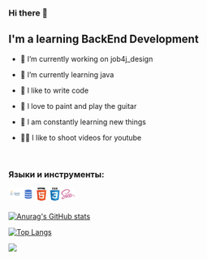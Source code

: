 ### Hi there 👋

## I'm a  learning BackEnd Development

- 🔭 I’m currently working on job4j_design
- 🌱 I’m currently learning java
- 💪 I like to write code
- 🎉 I love to paint and play the guitar
- 🥅 I am constantly learning new things

- 🤹🏽 I like to shoot videos for youtube
<!--
**SlartiBartFast-art/SlartiBartFast-art** is a ✨ _special_ ✨ repository because its `README.md` (this file) appears on your GitHub profile.

Here are some ideas to get you started:

- 🔭 I’m currently working on job4j_design
- 🌱 I’m currently learning java
- 👯 I’m looking to collaborate on ...
- 🤔 I’m looking for help with ...
- 💬 Ask me about ...
- 📫 How to reach me: ...
- 😄 Pronouns: ...
- ⚡ Fun fact: ...
-->
<br />

### Языки и инструменты:

<img align = "left" alt = "Java" width = "26px" src = "https://raw.githubusercontent.com/github/explore/80688e429a7d4ef2fca1e82350fe8e3517d3494d/topics/java/java.png" />

<img align = "left" alt = "SQL" width = "26px" src = "https://raw.githubusercontent.com/github/explore/80688e429a7d4ef2fca1e82350fe8e3517d3494d/topics/sql/sql.png" />
<img align = "left" alt = "HTML5" width = "26px" src = "https://raw.githubusercontent.com/github/explore/80688e429a7d4ef2fca1e82350fe8e3517d3494d/topics/html/html.png" />
<img align = "left" alt = "CSS3" width = "26px" src = "https://raw.githubusercontent.com/github/explore/80688e429a7d4ef2fca1e82350fe8e3517d3494d/topics/css/css.png" />
<img align = "left" alt = "Sass" width = "26px" src = "https://raw.githubusercontent.com/github/explore/80688e429a7d4ef2fca1e82350fe8e3517d3494d/topics/sass/sass.png" />

<br />
<br />

[![Anurag's GitHub stats](https://github-readme-stats.vercel.app/api?username=SlartiBartFast-art)](https://github.com/anuraghazra/github-readme-stats)

[![Top Langs](https://github-readme-stats.vercel.app/api/top-langs/?username=SlartiBartFast-art)](https://github.com/anuraghazra/github-readme-stats)


![](https://komarev.com/ghpvc/?username=SlartiBartFast-art)